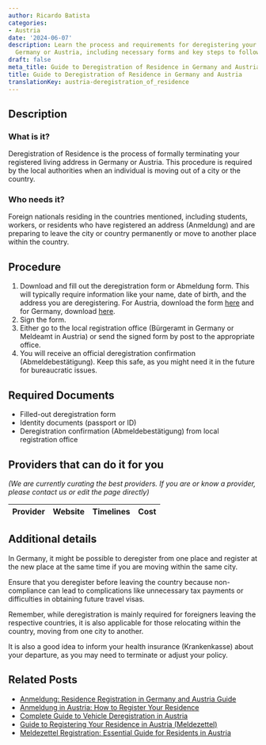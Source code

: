 ```yaml
---
author: Ricardo Batista
categories:
- Austria
date: '2024-06-07'
description: Learn the process and requirements for deregistering your residence in
  Germany or Austria, including necessary forms and key steps to follow.
draft: false
meta_title: Guide to Deregistration of Residence in Germany and Austria
title: Guide to Deregistration of Residence in Germany and Austria
translationKey: austria-deregistration_of_residence
---
```


## Description
### What is it?
Deregistration of Residence is the process of formally terminating your registered living address in Germany or Austria. This procedure is required by the local authorities when an individual is moving out of a city or the country.

### Who needs it?
Foreign nationals residing in the countries mentioned, including students, workers, or residents who have registered an address (Anmeldung) and are preparing to leave the city or country permanently or move to another place within the country.

## Procedure
1. Download and fill out the deregistration form or Abmeldung form. This will typically require information like your name, date of birth, and the address you are deregistering. For Austria, download the form [here](https://www.wien.gv.at/pdfs/meldeamt.pdf) and for Germany, download [here](https://www.berlin.de/formularverzeichnis/?formular=/labo/zuwanderung/_assets/mdb-f566159/wohnungsgeberbestaetigung.pdf).
2. Sign the form.
3. Either go to the local registration office (Bürgeramt in Germany or Meldeamt in Austria) or send the signed form by post to the appropriate office.
4. You will receive an official deregistration confirmation (Abmeldebestätigung). Keep this safe, as you might need it in the future for bureaucratic issues.

## Required Documents
- Filled-out deregistration form
- Identity documents (passport or ID)
- Deregistration confirmation (Abmeldebestätigung) from local registration office

## Providers that can do it for you

_(We are currently curating the best providers. If you are or know a provider, please contact us or edit the page directly)_

| Provider        |     Website     |     Timelines    |       Cost      |
| :-------------: | :-------------: |  :-------------: | :-------------: |

## Additional details
In Germany, it might be possible to deregister from one place and register at the new place at the same time if you are moving within the same city. 

Ensure that you deregister before leaving the country because non-compliance can lead to complications like unnecessary tax payments or difficulties in obtaining future travel visas.

Remember, while deregistration is mainly required for foreigners leaving the respective countries, it is also applicable for those relocating within the country, moving from one city to another.

It is also a good idea to inform your health insurance (Krankenkasse) about your departure, as you may need to terminate or adjust your policy.
## Related Posts

- [Anmeldung: Residence Registration in Germany and Austria Guide](https://tramitit.com/guides/austria/residence_registration/)
- [Anmeldung in Austria: How to Register Your Residence](https://tramitit.com/guides/austria/registration_information/)
- [Complete Guide to Vehicle Deregistration in Austria](https://tramitit.com/guides/austria/vehicle_deregistration/)
- [Guide to Registering Your Residence in Austria (Meldezettel)](https://tramitit.com/guides/austria/registration_certificate/)
- [Meldezettel Registration: Essential Guide for Residents in Austria](https://tramitit.com/guides/austria/reporting_obligation/)